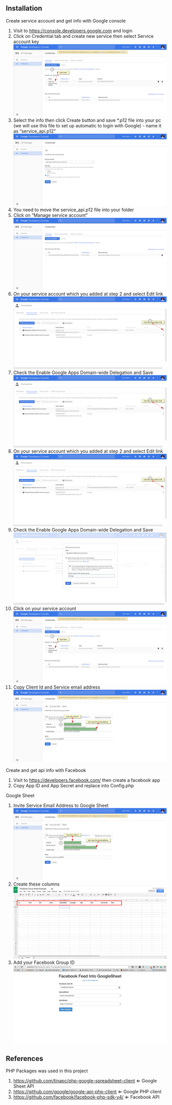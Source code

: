 Installation
-------------

Create service account and get info with Google console

 1. Visit to https://console.developers.google.com and login
 2. Click on Credential tab and create new service then select Service account key![](https://raw.githubusercontent.com/chany2/facebook-export-into-googlesheet/master/Readme/CLick%20on%20your%20service%20account.png)
 3. Select the info then click Create button and save *.p12 file into your pc (we will use this file to set up automatic to login with Google) - name it as “service_api.p12” ![](https://raw.githubusercontent.com/chany2/facebook-export-into-googlesheet/master/Readme/Create%20button%20and%20save%20*.p12%20file.png) 
 4. You need to move the service_api.p12 file into your folder
 5. Click on “Manage service account” ![](https://raw.githubusercontent.com/chany2/facebook-export-into-googlesheet/master/Readme/Manage%20service%20account.png) 
 6. On your service account which you added at step 2 and select Edit link ![](https://raw.githubusercontent.com/chany2/facebook-export-into-googlesheet/master/Readme/step%202%20and%20select%20Edit%20link.png) 
 7. Check the Enable Google Apps Domain-wide Delegation and Save ![](https://raw.githubusercontent.com/chany2/facebook-export-into-googlesheet/master/Readme/step%202%20and%20select%20Edit%20link.png) 
 8. On your service account which you added at step 2 and select Edit link ![](https://raw.githubusercontent.com/chany2/facebook-export-into-googlesheet/master/Readme/step%202%20and%20select%20Edit%20link.png) 
 9. Check the Enable Google Apps Domain-wide Delegation and Save ![](https://raw.githubusercontent.com/chany2/facebook-export-into-googlesheet/master/Readme/Google%20Apps%20Domain-wide%20Delegation%20and%20Save.jpg) 
 10. Click on your service account  ![](https://raw.githubusercontent.com/chany2/facebook-export-into-googlesheet/master/Readme/CLick%20on%20your%20service%20account.png) 
 11. Copy Client Id and Service email address   ![](https://raw.githubusercontent.com/chany2/facebook-export-into-googlesheet/master/Readme/Copy%20Client%20Id%20and%20Service%20email%20address%20.png) 
  
Create and get api info with Facebook
 1. Visit to https://developers.facebook.com/ then create a facebook app
 2. Copy App ID and App Secret and replace into Config.php

Google Sheet
 1. Invite Service Email Address to Google Sheet   ![](https://raw.githubusercontent.com/chany2/facebook-export-into-googlesheet/master/Readme/Copy%20Client%20Id%20and%20Service%20email%20address%20.png)
 2. Create these columns    ![](https://raw.githubusercontent.com/chany2/facebook-export-into-googlesheet/master/Readme/google%20sheet%20columns.png) 
 3. Add your Facebook Group ID    ![](https://raw.githubusercontent.com/chany2/facebook-export-into-googlesheet/master/Readme/homepage%20to%20export.png) 
 

References
-------------
PHP Packages was used in this project
 1. https://github.com/tinapc/php-google-spreadsheet-client ⇐ Google Sheet API
 2. https://github.com/google/google-api-php-client ⇐ Google PHP client
 3. https://github.com/facebook/facebook-php-sdk-v4/ ⇐ Facebook API